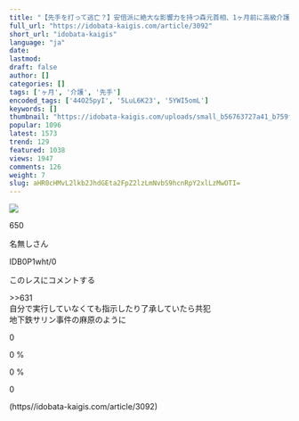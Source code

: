 ```yaml
---
title: "【先手を打って逃亡？】安倍派に絶大な影響力を持つ森元首相、1ヶ月前に高級介護施設に入所「外部との連絡がとれなくなる」"
full_url: "https://idobata-kaigis.com/article/3092"
short_url: "idobata-kaigis"
language: "ja"
date: 
lastmod: 
draft: false
author: []
categories: []
tags: ['ヶ月', '介護', '先手']
encoded_tags: ['44O25pyI', '5LuL6K23', '5YWI5omL']
keywords: []
thumbnail: "https://idobata-kaigis.com/uploads/small_b56763727a41_b759fafd93.jpg"
popular: 1096
latest: 1573
trend: 129
featured: 1038
views: 1947
comments: 126
weight: 7
slug: aHR0cHMvL2lkb2JhdGEta2FpZ2lzLmNvbS9hcnRpY2xlLzMwOTI=
---
```


![](https://idobata-kaigis.com/uploads/small_b56763727a41_b759fafd93.jpg)

<div><p class='text-pink-100 text-sm'><p class='mr-2'>650</p><p class='mr-2'>名無しさん</p><p class='hidden xlinline-block'>IDB0P1wht/0</p></p><p class='flex items-center text-gray-400'><p class='text-xs mdtext-sm hovercursor-pointer'>このレスにコメントする</p></p><p class='px-2 lgpx-8'><p class='tracking-wide break-all text-base lgtext-lg'>>>631<br>自分で実行していなくても指示したり了承していたら共犯<br>地下鉄サリン事件の麻原のように</p></p><p class='flex items-center mr-2 hovercursor-pointer'><p class='pl-1 text-sm mdtext-base'>0</p></p><p class=' w-full h-full bg-gray-200 absolute '></p><p class='text-white text-xs text-center'>0 %</p><p class='text-white text-xs text-center'>0 %</p><p class='flex items-center mr-2 hovercursor-pointer'><p class='pl-1 text-sm mdtext-base'>0</p></p></div>

(https//idobata-kaigis.com/article/3092)
